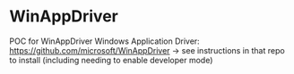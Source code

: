 # WinAppDriver
POC for WinAppDriver
Windows Application Driver: https://github.com/microsoft/WinAppDriver -> see instructions in that repo to install (including needing to enable developer mode)

